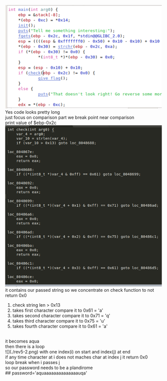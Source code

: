 ![](./rev5-3.png)
Yes code looks pretty long<br/>
just focus on comparison part we break point near comparison<br/>
print value of $ebp-0x2c<br/>
![](./rev5-1.png)
it contains our passed string so we concentrate on check function to not return 0x0
1) check string len > 0x13
2) takes first character compare it to 0x61 = 'a'
3) takes second character compare it to 0x71 = 'q'
4) takes third character compare it to 0x75 = 'u'
5) takes fourth character compare it to 0x61 = 'a'
<br/>
it becomes aqua<br/>
then there is a loop <br/> 
![](./rev5-2.png) 
with one index(i) on start and index(j) at end <br/>
if any time character at i does not maches char at index j it return 0x0 <br/>
loop break when i passes j <br/>
so our password needs to be a plandirome <br/>
## password='aquaaaaaaaaaaaaaauqa'
